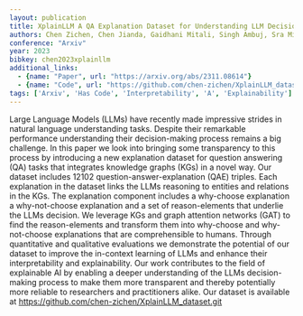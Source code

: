 ```yaml
---
layout: publication
title: XplainLLM A QA Explanation Dataset for Understanding LLM Decision-Making
authors: Chen Zichen, Chen Jianda, Gaidhani Mitali, Singh Ambuj, Sra Misha
conference: "Arxiv"
year: 2023
bibkey: chen2023xplainllm
additional_links:
  - {name: "Paper", url: "https://arxiv.org/abs/2311.08614"}
  - {name: "Code", url: "https://github.com/chen-zichen/XplainLLM_dataset.git"}
tags: ['Arxiv', 'Has Code', 'Interpretability', 'A', 'Explainability']
---
```

Large Language Models (LLMs) have recently made impressive strides in natural language understanding tasks. Despite their remarkable performance understanding their decision-making process remains a big challenge. In this paper we look into bringing some transparency to this process by introducing a new explanation dataset for question answering (QA) tasks that integrates knowledge graphs (KGs) in a novel way. Our dataset includes 12102 question-answer-explanation (QAE) triples. Each explanation in the dataset links the LLMs reasoning to entities and relations in the KGs. The explanation component includes a why-choose explanation a why-not-choose explanation and a set of reason-elements that underlie the LLMs decision. We leverage KGs and graph attention networks (GAT) to find the reason-elements and transform them into why-choose and why-not-choose explanations that are comprehensible to humans. Through quantitative and qualitative evaluations we demonstrate the potential of our dataset to improve the in-context learning of LLMs and enhance their interpretability and explainability. Our work contributes to the field of explainable AI by enabling a deeper understanding of the LLMs decision-making process to make them more transparent and thereby potentially more reliable to researchers and practitioners alike. Our dataset is available at https://github.com/chen-zichen/XplainLLM_dataset.git
